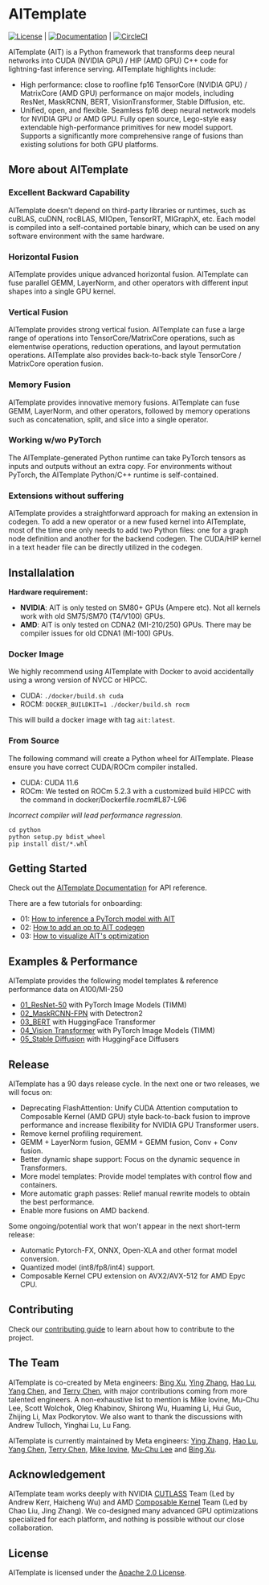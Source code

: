 # AITemplate

[![License](https://img.shields.io/badge/License-Apache_2.0-brightgreen.svg)](https://github.com/facebookincubator/AITemplate/blob/main/LICENSE) |
[![Documentation](https://github.com/facebookincubator/AITemplate/actions/workflows/docs.yml/badge.svg)](https://facebookincubator.github.io/AITemplate) |
[![CircleCI](https://circleci.com/gh/facebookincubator/AITemplate.svg?style=svg)](https://app.circleci.com/pipelines/github/facebookincubator/AITemplate)




AITemplate (AIT) is a Python framework that transforms deep neural networks into CUDA (NVIDIA GPU) / HIP (AMD GPU) C++ code for lightning-fast inference serving. AITemplate highlights include:

- High performance: close to roofline fp16 TensorCore (NVIDIA GPU) / MatrixCore (AMD GPU) performance on major models, including ResNet, MaskRCNN, BERT, VisionTransformer, Stable Diffusion, etc.
- Unified, open, and flexible. Seamless fp16 deep neural network models for NVIDIA GPU or AMD GPU. Fully open source, Lego-style easy extendable high-performance primitives for new model support. Supports a significantly more comprehensive range of fusions than existing solutions for both GPU platforms.

## More about AITemplate

### Excellent Backward Capability

AITemplate doesn't depend on third-party libraries or runtimes, such as cuBLAS, cuDNN, rocBLAS, MIOpen, TensorRT, MIGraphX, etc. Each model is compiled into a self-contained portable binary, which can be used on any software environment with the same hardware.

### Horizontal Fusion

AITemplate provides unique advanced horizontal fusion. AITemplate can fuse parallel GEMM, LayerNorm, and other operators with different input shapes into a single GPU kernel.

### Vertical Fusion

AITemplate provides strong vertical fusion. AITemplate can fuse a large range of operations into TensorCore/MatrixCore operations, such as elementwise operations, reduction operations, and layout permutation operations. AITemplate also provides back-to-back style TensorCore / MatrixCore operation fusion.

### Memory Fusion

AITemplate provides innovative memory fusions. AITemplate can fuse GEMM, LayerNorm, and other operators, followed by memory operations such as concatenation, split, and slice into a single operator.

### Working w/wo PyTorch
The AITemplate-generated Python runtime can take PyTorch tensors as inputs and outputs without an extra copy. For environments without PyTorch, the AITemplate Python/C++ runtime is self-contained.

### Extensions without suffering

AITemplate provides a straightforward approach for making an extension in codegen. To add a new operator or a new fused kernel into AITemplate, most of the time one only needs to add two Python files: one for a graph node definition and another for the backend codegen. The CUDA/HIP kernel in a text header file can be directly utilized in the codegen.

## Installalation

**Hardware requirement:**
  - **NVIDIA**: AIT is only tested on SM80+ GPUs (Ampere etc). Not all kernels work with old SM75/SM70 (T4/V100) GPUs.
  - **AMD**:  AIT is only tested on CDNA2 (MI-210/250) GPUs. There may be compiler issues for old CDNA1 (MI-100) GPUs.

### Docker Image
We highly recommend using AITemplate with Docker to avoid accidentally using a wrong version of NVCC or HIPCC.
- CUDA: `./docker/build.sh cuda`
- ROCM: `DOCKER_BUILDKIT=1 ./docker/build.sh rocm`

This will build a docker image with tag `ait:latest`.

### From Source
The following command will create a Python wheel for AITemplate. Please ensure you have correct CUDA/ROCm compiler installed.
- CUDA: CUDA 11.6
- ROCm: We tested on ROCm 5.2.3 with a customized build HIPCC with the command in docker/Dockerfile.rocm#L87-L96

*Incorrect compiler will lead performance regression.*

```
cd python
python setup.py bdist_wheel
pip install dist/*.whl
```

## Getting Started

Check out the [AITemplate Documentation](https://facebookincubator.github.io/AITemplate) for API reference.

There are a few tutorials for onboarding:

- 01: [How to inference a PyTorch model with AIT](https://facebookincubator.github.io/AITemplate/tutorial/how_to_infer_pt.html)
- 02: [How to add an op to AIT codegen](https://facebookincubator.github.io/AITemplate/tutorial/how_to_add_op.html)
- 03: [How to visualize AIT's optimization](https://facebookincubator.github.io/AITemplate/tutorial/how_to_visualize.html)


## Examples & Performance
AITemplate provides the following model templates & reference performance data on A100/MI-250

- [01_ResNet-50](examples/01_resnet-50/) with PyTorch Image Models (TIMM)
- [02_MaskRCNN-FPN](examples/02_detectron2/) with Detectron2
- [03_BERT](examples/03_bert/) with HuggingFace Transformer
- [04_Vision Transformer](examples/04_vit/) with PyTorch Image Models (TIMM)
- [05_Stable Diffusion](examples/05_stable_diffusion/) with HuggingFace Diffusers

## Release

AITemplate has a 90 days release cycle.
In the next one or two releases, we will focus on:
- Deprecating FlashAttention: Unify CUDA Attention computation to Composable Kernel (AMD GPU) style back-to-back fusion to improve performance and increase flexibility for NVIDIA GPU Transformer users.
- Remove kernel profiling requirement.
- GEMM + LayerNorm fusion, GEMM + GEMM fusion, Conv + Conv fusion.
- Better dynamic shape support: Focus on the dynamic sequence in Transformers.
- More model templates:  Provide model templates with control flow and containers.
- More automatic graph passes: Relief manual rewrite models to obtain the best performance.
- Enable more fusions on AMD backend.

Some ongoing/potential work that won't appear in the next short-term release:
- Automatic Pytorch-FX, ONNX, Open-XLA and other format model conversion.
- Quantized model (int8/fp8/int4) support.
- Composable Kernel CPU extension on AVX2/AVX-512 for AMD Epyc CPU.

## Contributing
Check our [contributing guide](CONTRIBUTING.md) to learn about how to contribute to the project.

## The Team

AITemplate is co-created by Meta engineers: [Bing Xu](https://github.com/antinucleon), [Ying Zhang](https://github.com/ipiszy), [Hao Lu](https://github.com/hlu1), [Yang Chen](https://github.com/chenyang78), and [Terry Chen](https://github.com/terrychenism), with major contributions coming from more talented engineers. A non-exhaustive list to mention is Mike Iovine, Mu-Chu Lee, Scott Wolchok, Oleg Khabinov, Shirong Wu, Huaming Li, Hui Guo, Zhijing Li, Max Podkorytov. We also want to thank the discussions with Andrew Tulloch, Yinghai Lu, Lu Fang.

AITemplate is currently maintained by Meta engineers: [Ying Zhang](https://github.com/ipiszy), [Hao Lu](https://github.com/hlu1), [Yang Chen](https://github.com/chenyang78), [Terry Chen](https://github.com/terrychenism), [Mike Iovine](https://github.com/mikeiovine), [Mu-Chu Lee](https://github.com/muchulee8) and [Bing Xu](https://github.com/antinucleon).


## Acknowledgement

AITemplate team works deeply with NVIDIA [CUTLASS](https://github.com/NVIDIA/cutlass) Team (Led by Andrew Kerr, Haicheng Wu) and AMD [Composable Kernel](https://github.com/ROCmSoftwarePlatform/composable_kernel) Team (Led by Chao Liu, Jing Zhang). We co-designed many advanced GPU optimizations specialized for each platform, and nothing is possible without our close collaboration.


## License
AITemplate is licensed under the [Apache 2.0 License](https://github.com/facebookincubator/AITemplate/blob/main/LICENSE).
